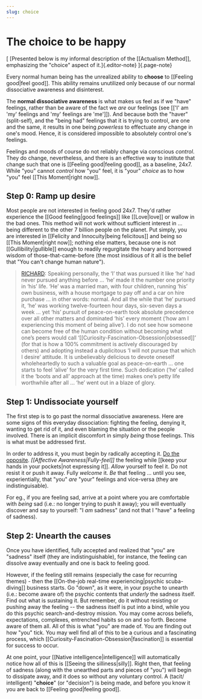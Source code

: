 ```yaml
---
slug: choice
---
```


# The choice to be happy

[ [Presented below is my informal description of the [[Actualism Method]], emphasizing the "choice" aspect of it.]{.editor-note} ]{.page-note}

Every normal human being has the unrealized ability to **choose** to [[Feeling good|feel good]]. This ability remains unutilized only because of our normal dissociative awareness and disinterest. 

The **normal dissociative awareness** is what makes us feel as if we "have" feelings, rather than be aware of the fact we *are* our feelings (see [['I' am 'my' feelings and 'my' feelings are 'me']]). And because both the "haver" (split-self), and the "being had" feelings that it is trying to control, are one and the same, it results in one being _powerless_ to effectuate any change in one's mood. Hence, it is considered impossible to absolutely control one's feelings.

Feelings and moods of course do not reliably change via conscious *control*. They do change, nevertheless, and there is an effective way to institute that change such that one is [[Feeling good|feeling good]], as a baseline, 24x7. While "you" cannot _control_ how "you" feel, it is "your" _choice_ as to how "you" feel [[This Moment|right now]].

## Step 0: Ramp up desire

Most people are not interested in feeling good 24x7. They'd rather experience the [[Good feeling|good feelings]] like [[Love|love]] or wallow in the bad ones. This method will not work without sufficient interest in ... being different to the other 7 billion people on the planet. Put simply, you are interested in [[Felicity and Innocuity|being felicitous]] and being so [[This Moment|right now]]; nothing else matters, because one is not [[Gullibility|gullible]] enough to readily regurgitate the hoary and borrowed wisdom of those-that-came-before (the most insidious of it all is the belief that "You can't change human nature").

> [RICHARD](http://actualfreedom.com.au/richard/selectedcorrespondence/sc-desire.htm): Speaking personally, the ‘I’ that was pursued it like ‘he’ had never pursued anything before ... ‘he’ made it the number one priority in ‘his’ life. ‘He’ was a married man, with four children, running ‘his’ own business, with a house mortgage to pay off and a car on hire purchase ... in other words: normal. And all the while that ‘he’ pursued it, ‘he’ was working twelve-fourteen hour days, six-seven days a week ... yet ‘his’ pursuit of peace-on-earth took absolute precedence over all other matters and dominated ‘his’ every moment (‘how am I experiencing this moment of being alive’). I do not see how someone can become free of the human condition without becoming what one’s peers would call ‘[[Curiosity-Fascination-Obsession|obsessed]]’ (for that is how a 100% commitment is actively discouraged by others) and adopting instead a duplicitous ‘I will not pursue that which I desire’ attitude. It is unbelievably delicious to devote oneself wholeheartedly to such a valuable goal as peace-on-earth ... one starts to feel ‘alive’ for the very first time. Such dedication (‘he’ called it the ‘boots and all’ approach at the time) makes one’s petty life worthwhile after all ... ‘he’ went out in a blaze of glory.

## Step 1: Undissociate yourself

The first step is to go past the normal dissociative awareness. Here are some signs of this everyday dissociation: fighting the feeling, denying it, wanting to get rid of it, and even blaming the situation or the people involved. There is an implicit discomfort in simply _being_ those feelings. This is what must be addressed first. 

In order to address it, you must begin by radically accepting it. [Do the opposite](https://www.youtube.com/watch?v=CizwH_T7pjg). *[[Affective Awareness|Fully-feel]]* the feeling while [[keep your hands in your pockets|not expressing it]]. _Allow_ yourself to feel it. Do not resist it or push it away. Fully _welcome_ it. *Be* that feeling ... until you see, experientially, that "you" _are_ "your" feelings and vice-versa (they are indistinguisable).

For eg., if you are feeling sad, arrive at a point where you are comfortable with *being* sad (i.e.: no longer trying to push it away); you will eventually discover and say to yourself: "I *am* sadness" (and not that I "have" a feeling of sadness).

## Step 2: Unearth the causes 

Once you have identified, fully accepted and realized that "you" are "sadness" itself (they are indistinguishable), for instance, the feeling can dissolve away eventually and one is back to feeling good.

However, if the feeling still remains (especially the case for recurring themes) - then the [[On-the-job real-time experiencing|psychic scuba-diving]] business starts. Go "down", as it were, in your psyche to unearth (i.e.: become aware of) the psychic contents that _underly_ the sadness itself. Find out what is sustaining it. But remember, do it without resisting or pushing away the feeling -- the sadness itself is put into a bind, while you do this psychic search-and-destroy mission. You may come across beliefs, expectations, complexes, entrenched habits so on and so forth. Become aware of them all. All of this is what "you" are made of. You are finding out how "you" tick. You may well find all of this to be a curious and a fascinating process, which [[Curiosity-Fascination-Obsession|fascination]] is essential for success to occur. 

At one point, your [[Native intelligence|intelligence]] will automatically notice how all of this is [[Seeing the silliness|silly]]. Right then, that feeling of sadness (along with the unearthed parts and pieces of "you") will begin to dissipate away, and it does so without any voluntary control. A (tacit/ intelligent) "**choice**" (or "decision") is being made, and before you know it you are back to [[Feeling good|feeling good]].
